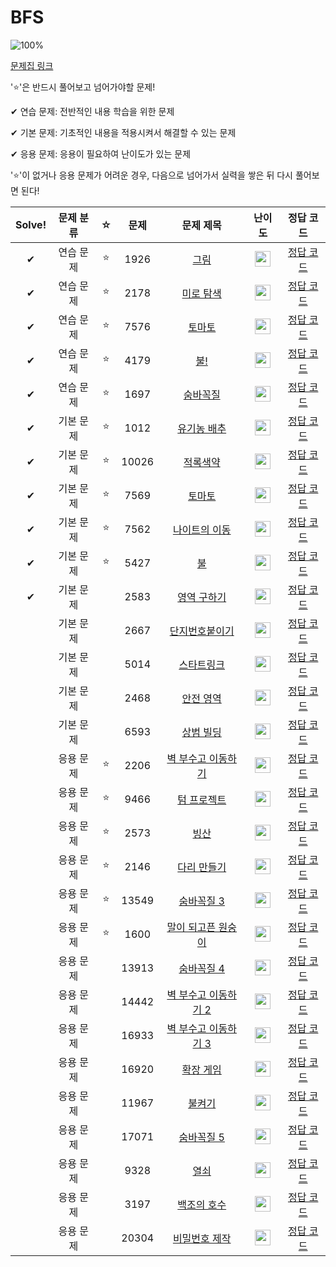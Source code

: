 # BFS

![100%](https://progress-bar.dev/12/?scale=30&title=progress&width=500&color=babaca&suffix=/30)

[문제집 링크](https://www.acmicpc.net/workbook/view/7313)

'⭐️'은 반드시 풀어보고 넘어가야할 문제!

✔ 연습 문제: 전반적인 내용 학습을 위한 문제

✔ 기본 문제: 기초적인 내용을 적용시켜서 해결할 수 있는 문제

✔ 응용 문제: 응용이 필요하여 난이도가 있는 문제


'⭐️'이 없거나 응용 문제가 어려운 경우, 다음으로 넘어가서 실력을 쌓은 뒤 다시 풀어보면 된다!

| Solve! | 문제 분류 | ☆ | 문제 | 문제 제목 | 난이도 | 정답 코드 |
| :--: | :--: | :--: | :--: | :--: | :--: | :--: |
| ✔ | 연습 문제 | ⭐️ | 1926 | [그림](https://www.acmicpc.net/problem/1926) | <img height="25px" width="25px" src="https://static.solved.ac/tier_small/10.svg"/> | [정답 코드](../0x07_BFS/1926.cpp) |
| ✔ | 연습 문제 | ⭐️ | 2178 | [미로 탐색](https://www.acmicpc.net/problem/2178) | <img height="25px" width="25px" src="https://static.solved.ac/tier_small/10.svg"/> | [정답 코드](../0x07_BFS/2178.cpp) |
| ✔ | 연습 문제 | ⭐️ | 7576 | [토마토](https://www.acmicpc.net/problem/7576) | <img height="25px" width="25px" src="https://static.solved.ac/tier_small/11.svg"/> | [정답 코드](../0x07_BFS/7576.cpp) |
| ✔ | 연습 문제 | ⭐️ | 4179 | [불!](https://www.acmicpc.net/problem/4179) | <img height="25px" width="25px" src="https://static.solved.ac/tier_small/12.svg"/> | [정답 코드](../0x07_BFS/4179.cpp) |
| ✔ | 연습 문제 | ⭐️ | 1697 | [숨바꼭질](https://www.acmicpc.net/problem/1697) | <img height="25px" width="25px" src="https://static.solved.ac/tier_small/10.svg"/> | [정답 코드](../0x07_BFS/1697.cpp) |
| ✔ | 기본 문제 | ⭐️ | 1012 | [유기농 배추](https://www.acmicpc.net/problem/1012) | <img height="25px" width="25px" src="https://static.solved.ac/tier_small/9.svg"/> | [정답 코드](../0x07_BFS/1012.cpp) |
| ✔ | 기본 문제 | ⭐️ | 10026 | [적록색약](https://www.acmicpc.net/problem/10026) | <img height="25px" width="25px" src="https://static.solved.ac/tier_small/11.svg"/> | [정답 코드](../0x07_BFS/10026.cpp) |
| ✔ | 기본 문제 | ⭐️ | 7569 | [토마토](https://www.acmicpc.net/problem/7569) | <img height="25px" width="25px" src="https://static.solved.ac/tier_small/11.svg"/> | [정답 코드](../0x07_BFS/7569.cpp) |
| ✔ | 기본 문제 | ⭐️ | 7562 | [나이트의 이동](https://www.acmicpc.net/problem/7562) | <img height="25px" width="25px" src="https://static.solved.ac/tier_small/10.svg"/> | [정답 코드](../0x07_BFS/7562.cpp) |
| ✔ | 기본 문제 | ⭐️ | 5427 | [불](https://www.acmicpc.net/problem/5427) | <img height="25px" width="25px" src="https://static.solved.ac/tier_small/12.svg"/> | [정답 코드](../0x07_BFS/5427.cpp) |
| ✔ | 기본 문제 | | 2583 | [영역 구하기](https://www.acmicpc.net/problem/2583) | <img height="25px" width="25px" src="https://static.solved.ac/tier_small/10.svg"/> | [정답 코드](../0x07_BFS/2583.cpp) |
|  | 기본 문제 | | 2667 | [단지번호붙이기](https://www.acmicpc.net/problem/2667) | <img height="25px" width="25px" src="https://static.solved.ac/tier_small/10.svg"/> | [정답 코드](../0x07_BFS/2667.cpp) |
|  | 기본 문제 | | 5014 | [스타트링크](https://www.acmicpc.net/problem/5014) | <img height="25px" width="25px" src="https://static.solved.ac/tier_small/10.svg"/> | [정답 코드](../0x07_BFS/5014.cpp) |
|  | 기본 문제 | | 2468 | [안전 영역](https://www.acmicpc.net/problem/2468) | <img height="25px" width="25px" src="https://static.solved.ac/tier_small/10.svg"/> | [정답 코드](../0x07_BFS/2468.cpp) |
|  | 기본 문제 | | 6593 | [상범 빌딩](https://www.acmicpc.net/problem/6593) | <img height="25px" width="25px" src="https://static.solved.ac/tier_small/11.svg"/> | [정답 코드](../0x07_BFS/6593.cpp) |
|  | 응용 문제 | ⭐️ | 2206 | [벽 부수고 이동하기](https://www.acmicpc.net/problem/2206) | <img height="25px" width="25px" src="https://static.solved.ac/tier_small/13.svg"/> | [정답 코드](../0x07_BFS/2206.cpp) |
|  | 응용 문제 | ⭐️ | 9466 | [텀 프로젝트](https://www.acmicpc.net/problem/9466) | <img height="25px" width="25px" src="https://static.solved.ac/tier_small/13.svg"/> | [정답 코드](../0x07_BFS/9466.cpp) |
|  | 응용 문제 | ⭐️ | 2573 | [빙산](https://www.acmicpc.net/problem/2573) | <img height="25px" width="25px" src="https://static.solved.ac/tier_small/12.svg"/> | [정답 코드](../0x07_BFS/2573.cpp) |
|  | 응용 문제 | ⭐️ | 2146 | [다리 만들기](https://www.acmicpc.net/problem/2146) | <img height="25px" width="25px" src="https://static.solved.ac/tier_small/13.svg"/> | [정답 코드](../0x07_BFS/2146.cpp) |
|  | 응용 문제 | ⭐️ | 13549 | [숨바꼭질 3](https://www.acmicpc.net/problem/13549) | <img height="25px" width="25px" src="https://static.solved.ac/tier_small/11.svg"/> | [정답 코드](../0x07_BFS/13549.cpp) |
|  | 응용 문제 | ⭐️ | 1600 | [말이 되고픈 원숭이](https://www.acmicpc.net/problem/1600) | <img height="25px" width="25px" src="https://static.solved.ac/tier_small/13.svg"/> | [정답 코드](../0x07_BFS/1600.cpp) |
|  | 응용 문제 | | 13913 | [숨바꼭질 4](https://www.acmicpc.net/problem/13913) | <img height="25px" width="25px" src="https://static.solved.ac/tier_small/12.svg"/> | [정답 코드](../0x07_BFS/13913.cpp) |
|  | 응용 문제 | | 14442 | [벽 부수고 이동하기 2](https://www.acmicpc.net/problem/14442) | <img height="25px" width="25px" src="https://static.solved.ac/tier_small/13.svg"/> | [정답 코드](../0x07_BFS/14442.cpp) |
|  | 응용 문제 | | 16933 | [벽 부수고 이동하기 3](https://www.acmicpc.net/problem/16933) | <img height="25px" width="25px" src="https://static.solved.ac/tier_small/15.svg"/> | [정답 코드](../0x07_BFS/16933.cpp) |
|  | 응용 문제 | | 16920 | [확장 게임](https://www.acmicpc.net/problem/16920) | <img height="25px" width="25px" src="https://static.solved.ac/tier_small/14.svg"/> | [정답 코드](../0x07_BFS/16920.cpp) |
|  | 응용 문제 | | 11967 | [불켜기](https://www.acmicpc.net/problem/11967) | <img height="25px" width="25px" src="https://static.solved.ac/tier_small/14.svg"/> | [정답 코드](../0x07_BFS/11967.cpp) |
|  | 응용 문제 | | 17071 | [숨바꼭질 5](https://www.acmicpc.net/problem/17071) | <img height="25px" width="25px" src="https://static.solved.ac/tier_small/16.svg"/> | [정답 코드](../0x07_BFS/17071.cpp) |
|  | 응용 문제 | | 9328 | [열쇠](https://www.acmicpc.net/problem/9328) | <img height="25px" width="25px" src="https://static.solved.ac/tier_small/15.svg"/> | [정답 코드](../0x07_BFS/9328.cpp) |
|  | 응용 문제 | | 3197 | [백조의 호수](https://www.acmicpc.net/problem/3197) | <img height="25px" width="25px" src="https://static.solved.ac/tier_small/16.svg"/> | [정답 코드](../0x07_BFS/3197.cpp) |
|  | 응용 문제 | | 20304 | [비밀번호 제작](https://www.acmicpc.net/problem/20304) | <img height="25px" width="25px" src="https://static.solved.ac/tier_small/16.svg"/> | [정답 코드](../0x07_BFS/20304.cpp) |
